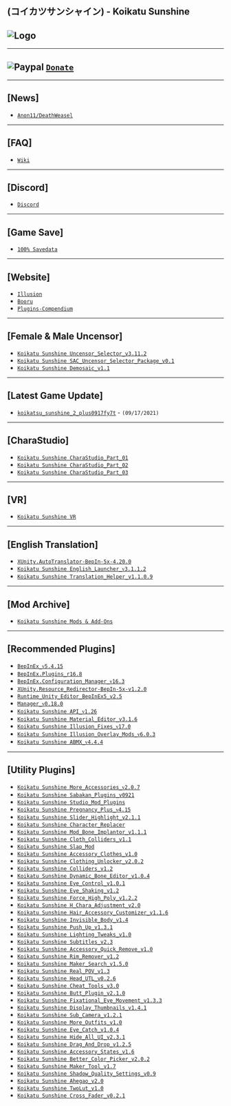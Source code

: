 (コイカツサンシャイン) - Koikatu Sunshine
--

![Logo](https://i.imgur.com/LAvBM2E.png")
--

---
![Paypal](https://i.imgur.com/3V57ymK.png") [`Donate`](https://paypal.me/PastebinSupport?locale.x=en_US)
--

---
**[News]** 
--
- [`Anon11/DeathWeasel`](https://www.patreon.com/posts/53085409)

---
**[FAQ]** 
--
- [`Wiki`](http://wiki.anime-sharing.com/hgames/index.php?title=Koikatsu_Sunshine)

---
**[Discord]**
--
- [`Discord`](https://discord.gg/hevygx6)

---
**[Game Save]**
--
- [`100% Savedata`](https://cdn.discordapp.com/attachments/555528419442425883/882133662978695188/00__Save_Sunshine.zip)

---
**[Website]**
--
- [`Illusion`](http://www.illusion.jp/preview/koikatsu_sunshine/index.php?0528DhKY3)
- [`Booru`](https://kenzato.uk/booru/)
- [`Plugins-Compendium`](https://github.com/Frostation/KK-Plugins-Compendium)

---
**[Female & Male Uncensor]**
--
- [`Koikatu Sunshine Uncensor_Selector_v3.11.2`](https://github.com/IllusionMods/KK_Plugins/releases)
- [`Koikatu Sunshine SAC_Uncensor_Selector_Package_v0.1`](https://www.mediafire.com/file/bj5gc72q1986uu0/Koikatu_Sunshine_SAC_Uncensor_Selector_Package_v0.1.zip/file)
- [`Koikatu Sunshine Demosaic_v1.1`](https://github.com/IllusionMods/KK_Plugins/releases)

---
**[Latest Game Update]**
--
- [`koikatsu_sunshine_2_plus0917fy7t`](https://store1.gofile.io/download/071908eb-ca13-4450-a463-3efdd65bad9c/koikatsu_sunshine_2_plus0917fy7t.exe) - `(09/17/2021)`

---
**[CharaStudio]**
--
- [`Koikatu Sunshine CharaStudio_Part_01`](https://mega.nz/file/BT4h3aRD#MrRf7irysP421-nPoE1V8ExtnIrj8NwWBTCXlx4W5D0)
- [`Koikatu Sunshine CharaStudio_Part_02`](https://mega.nz/file/ISJmTbhb#4ngXTFsw2WaG7yqE8zyfQMXLP52vtgjV7F1rN4LNUYs)
- [`Koikatu Sunshine CharaStudio_Part_03`](https://mega.nz/file/oPYUSDrZ#BuzMp2juMjHFIxLnwlvpsIuemdPbx_nGZAMEWXDg3N4)

---
**[VR]**
--
- [`Koikatu Sunshine VR`](https://mega.nz/file/ASpkzY6Y#624_WWyBvI8S_YDCILiARzZueru4xfImsHDfovj_TKo)

---
**[English Translation]**
--
- [`XUnity.AutoTranslator-BepIn-5x-4.20.0`](https://github.com/bbepis/XUnity.AutoTranslator/releases)
- [`Koikatu Sunshine English_Launcher_ᴠ3.1.1.2`](https://cdn.discordapp.com/attachments/840176841146630204/889800841274482699/IllusionLaunchers_Koikatsu_Sunshine_3.1.1.20074.zip)
- [`Koikatu Sunshine Translation_Helper_v1.1.0.9`](https://github.com/GeBo1/GeBoPlugins/releases/tag/r37)

---
**[Mod Archive]**
--
- [`Koikatu Sunshine Mods & Add-Ons`](https://www.mediafire.com/folder/doue908o4vx7z/Mods+&+Add-onX)

---
**[Recommended Plugins]**
--
- [`BepInEx_ᴠ5.4.15`](https://github.com/BepInEx/BepInEx/releases)
- [`BepInEx.Plugins_r16.8`](https://github.com/IllusionMods/BepisPlugins)
- [`BepInEx.Configuration_Manager_ᴠ16.3`](https://github.com/BepInEx/BepInEx.ConfigurationManager/releases)
- [`XUnity.Resource_Redirector-BepIn-5x-v1.2.0`](https://github.com/bbepis/XUnity.AutoTranslator/releases)
- [`Runtime_Unity_Editor_BepInEx5_v2.5`](https://github.com/ManlyMarco/RuntimeUnityEditor/releases/latest) 
- [`Manager_ᴠ0.18.0`](https://github.com/IllusionMods/KKManager/releases)
- [`Koikatu Sunshine API_ᴠ1.26`](https://github.com/IllusionMods/IllusionModdingAPI)
- [`Koikatu Sunshine Material_Editor_v3.1.6`](https://github.com/IllusionMods/KK_Plugins)
- [`Koikatu Sunshine Illusion_Fixes_ᴠ17.0`](https://github.com/IllusionMods/IllusionFixes/releases)
- [`Koikatu Sunshine Illusion_Overlay_Mods_ᴠ6.0.3`](https://github.com/ManlyMarco/Illusion-Overlay-Mods/releases/)
- [`Koikatu Sunshine ABMX_ᴠ4.4.4`](https://github.com/ManlyMarco/ABMX/releases)

---
**[Utility Plugins]**
--
- [`Koikatu Sunshine More_Accessories_ᴠ2.0.7`](https://github.com/jalil49/MoreAccessories/releases)
- [`Koikatu Sunshine Sabakan_Plugins_v0921`](https://cdn.discordapp.com/attachments/847675345297473546/889830827846955059/Sabakan_Plugins_0921.zip)
- [`Koikatu Sunshine Studio_Mod_Plugins`](https://app.mediafire.com/yegzotkjkpfyj)
- [`Koikatu Sunshine Pregnancy_Plus_ᴠ4.15`](https://github.com/thojmr/KK_PregnancyPlus/releases)
- [`Koikatu Sunshine Slider_Highlight_v2.1.1`](https://www.patreon.com/posts/44119450)
- [`Koikatu Sunshine Character_Replacer`](https://cdn.discordapp.com/attachments/847675345297473546/850421528655036487/KKS_CharacterReplacer.dll)
- [`Koikatu Sunshine Mod_Bone_Implantor_v1.1.1`](https://github.com/IllusionMods/ModBoneImplantor)
- [`Koikatu Sunshine Cloth_Colliders_v1.1`](https://www.patreon.com/posts/35139324)
- [`Koikatu Sunshine Slap_Mod`](https://cdn.discordapp.com/attachments/847675345297473546/881154322476462111/KKS_Slapmod.zip)
- [`Koikatu Sunshine Accessory_Clothes_v1.0`](https://github.com/IllusionMods/KK_Plugins#readme)
- [`Koikatu Sunshine Clothing_Unlocker_v2.0.2`](https://github.com/IllusionMods/KK_Plugins#readme)
- [`Koikatu Sunshine Colliders_v1.2`](https://github.com/IllusionMods/KK_Plugins#readme)
- [`Koikatu Sunshine Dynamic_Bone_Editor_v1.0.4`](https://github.com/IllusionMods/KK_Plugins#readme)
- [`Koikatu Sunshine Eye_Control_v1.0.1`](https://github.com/IllusionMods/KK_Plugins#readme)
- [`Koikatu Sunshine Eye_Shaking_v1.2`](https://github.com/IllusionMods/KK_Plugins#readme)
- [`Koikatu Sunshine Force_High_Poly_v1.2.2`](https://github.com/IllusionMods/KK_Plugins#readme)
- [`Koikatu Sunshine H_Chara_Adjustment_v2.0`](https://github.com/IllusionMods/KK_Plugins#readme)
- [`Koikatu Sunshine Hair_Accessory_Customizer_v1.1.6`](https://github.com/IllusionMods/KK_Plugins#readme)
- [`Koikatu Sunshine Invisible_Body_v1.4`](https://github.com/IllusionMods/KK_Plugins#readme)
- [`Koikatu Sunshine Push_Up_v1.3.1`](https://github.com/IllusionMods/KK_Plugins#readme)
- [`Koikatu Sunshine Lighting_Tweaks_v1.0`](https://github.com/IllusionMods/KK_Plugins#readme)
- [`Koikatu Sunshine Subtitles_v2.3`](https://github.com/IllusionMods/KK_Plugins#readme)
- [`Koikatu Sunshine Accessory_Quick_Remove_v1.0`](https://github.com/IllusionMods/KK_Plugins#readme)
- [`Koikatu Sunshine Rim_Remover_v1.2`](https://github.com/IllusionMods/RimRemover)
- [`Koikatu Sunshine Maker_Search_v1.5.0`](https://github.com/Mantas-2155X/MakerSearch/releases/tag/v1.5.0)
- [`Koikatu Sunshine Real_POV_v1.3`](https://cdn.discordapp.com/attachments/847675345297473546/883048777898926140/RealPOV.KoikatsuSunshine_v1.3.zip)
- [`Koikatu Sunshine Head_UTL_v0.2.6`](https://cdn.discordapp.com/attachments/847675345297473546/882962540676665344/KKS_HeadUtl.zip)
- [`Koikatu Sunshine Cheat_Tools_v3.0`](https://www.patreon.com/posts/37889909)
- [`Koikatu Sunshine Butt_Plugin_v2.1.0`](https://www.patreon.com/posts/55589270)
- [`Koikatu Sunshine Fixational_Eye_Movement_v1.3.3`](https://cdn.discordapp.com/attachments/847675345297473546/882962715516215366/KKS_FixationalEyeMovement.zip)
- [`Koikatu Sunshine Display_Thumbnails_v1.4.1`](https://cdn.discordapp.com/attachments/847675345297473546/883305822912925706/KKS_DisplayofThumbnails.zip)
- [`Koikatu Sunshine Sub_Camera_v1.2.1`](https://cdn.discordapp.com/attachments/847675345297473546/883306075275800606/KKS_SubCamera.zip)
- [`Koikatu Sunshine More_Outfits_v1.0`](https://github.com/IllusionMods/KK_Plugins#readme)
- [`Koikatu Sunshine Eye_Catch_v1.0.4`](https://cdn.discordapp.com/attachments/847675345297473546/883305601013280808/KKS_EyeCatch.zip)
- [`Koikatu Sunshine Hide_All_UI_v2.3.1`](https://github.com/IllusionMods/HideAllUI/releases/tag/v2.3.1)
- [`Koikatu Sunshine Drag_And_Drop_v1.2.5`](https://github.com/IllusionMods/DragAndDrop/releases/tag/v1.2.5)
- [`Koikatu Sunshine Accessory_States_v1.6`](https://github.com/jalil49/Maker_Tools/releases/tag/1.7)
- [`Koikatu Sunshine Better_Color_Picker_v2.0.2`](https://github.com/ManlyMarco/Illusion_BetterColorPicker/releases/latest)
- [`Koikatu Sunshine Maker_Tool_v1.7`](https://github.com/jalil49/Maker_Tools/releases/tag/1.7)
- [`Koikatu Sunshine Shadow_Quality_Settings_v0.9`](https://ux.getuploader.com/nHaruka_KK/download/66)
- [`Koikatu Sunshine Ahegao_v2.0`](https://github.com/IllusionMods/Ahegao/releases/tag/2.0)
- [`Koikatu Sunshine TwoLut_v1.0`](https://github.com/IllusionMods/KK_Plugins#readme)
- [`Koikatu Sunshine Cross_Fader_v0.2.1`](https://cdn.discordapp.com/attachments/847675345297473546/890197238343680010/KKS_CrossFader.zip)
